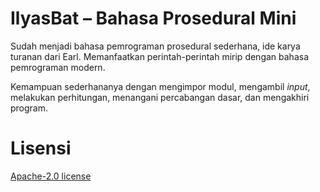 # IlyasBat – Bahasa Prosedural Mini

Sudah menjadi bahasa pemrograman prosedural sederhana, ide karya turanan dari Earl. Memanfaatkan perintah-perintah mirip dengan bahasa pemrograman modern.

Kemampuan sederhananya dengan mengimpor modul, mengambil _input_, melakukan perhitungan, menangani percabangan dasar, dan mengakhiri program.

# Lisensi
[Apache-2.0 license](https://github.com/aflacake/ilyasbat-lang/blob/main/LICENSE)
